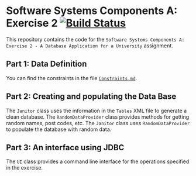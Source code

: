Software Systems Components A: Exercise 2 [![Build Status](https://magnum.travis-ci.com/ToastNumber/SSC-Exercise-2.svg?token=rUw2Rzx9qvYA1kcCppku&branch=master)](https://magnum.travis-ci.com/ToastNumber/SSC-Exercise-2)
=========================================
This repository contains the code for the `Software Systems Components A: Exercise 2 - A Database Application for a University` assignment.

Part 1: Data Definition
-----------------------
You can find the constraints in the file [`Constraints.md`](Constraints.md). 

Part 2: Creating and populating the Data Base
---------------------------------------------
The `Janitor` class uses the information in the `Tables` XML file to generate a clean database. The `RandomDataProvider` class provides methods for getting random names, post codes, etc. The `Janitor` class uses `RandomDataProvider` to populate the database with random data.

Part 3: An interface using JDBC
-------------------------------
The `UI` class provides a command line interface for the operations specified in the exercise.
